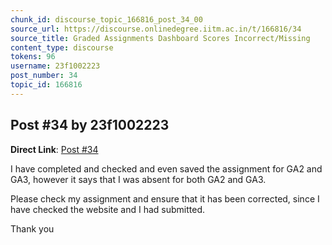 ```yaml
---
chunk_id: discourse_topic_166816_post_34_00
source_url: https://discourse.onlinedegree.iitm.ac.in/t/166816/34
source_title: Graded Assignments Dashboard Scores Incorrect/Missing
content_type: discourse
tokens: 96
username: 23f1002223
post_number: 34
topic_id: 166816
---
```


## Post #34 by 23f1002223

**Direct Link**: [Post #34](https://discourse.onlinedegree.iitm.ac.in/t/166816/34)

I have completed and checked and even saved the assignment for GA2 and GA3, however it says that I was absent for both GA2 and GA3.

Please check my assignment and ensure that it has been corrected, since I have checked the website and I had submitted.

Thank you
